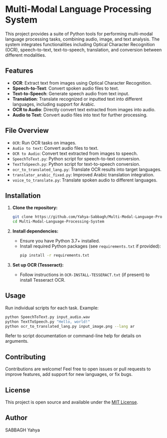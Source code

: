 # Multi-Modal Language Processing System

This project provides a suite of Python tools for performing multi-modal language processing tasks, combining audio, image, and text analysis. The system integrates functionalities including Optical Character Recognition (OCR), speech-to-text, text-to-speech, translation, and conversion between different modalities.

## Features

- **OCR**: Extract text from images using Optical Character Recognition.
- **Speech-to-Text**: Convert spoken audio files to text.
- **Text-to-Speech**: Generate speech audio from text input.
- **Translation**: Translate recognized or inputted text into different languages, including support for Arabic.
- **OCR to Audio**: Directly convert text extracted from images into audio.
- **Audio to Text**: Convert audio files into text for further processing.

## File Overview

- `OCR`: Run OCR tasks on images.
- `Audio to text`: Convert audio files to text.
- `OCR to Audio`: Convert text extracted from images to speech.
- `SpeechToText.py`: Python script for speech-to-text conversion.
- `TextToSpeech.py`: Python script for text-to-speech conversion.
- `ocr_to_translated_lang.py`: Translate OCR results into target languages.
- `translator_arabic_fixed.py`: Improved Arabic translation integration.
- `voice_to_translate.py`: Translate spoken audio to different languages.

## Installation

1. **Clone the repository:**
   ```bash
   git clone https://github.com/Yahya-Sabbagh/Multi-Modal-Language-Processing-System.git
   cd Multi-Modal-Language-Processing-System
   ```

2. **Install dependencies:**
   - Ensure you have Python 3.7+ installed.
   - Install required Python packages (see `requirements.txt` if provided):
     ```bash
     pip install -r requirements.txt
     ```

3. **Set up OCR (Tesseract):**
   - Follow instructions in `OCR-INSTALL-TESSERACT.txt` (if present) to install Tesseract OCR.

## Usage

Run individual scripts for each task. Example:
```bash
python SpeechToText.py input_audio.wav
python TextToSpeech.py "Hello, world!"
python ocr_to_translated_lang.py input_image.png --lang ar
```
Refer to script documentation or command-line help for details on arguments.

## Contributing

Contributions are welcome! Feel free to open issues or pull requests to improve features, add support for new languages, or fix bugs.

## License

This project is open source and available under the [MIT License](LICENSE).

## Author

SABBAGH Yahya
